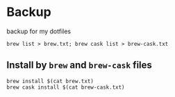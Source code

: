 # Backup

backup for my dotfiles

    brew list > brew.txt; brew cask list > brew-cask.txt

## Install by `brew` and `brew-cask` files

    brew install $(cat brew.txt)
    brew cask install $(cat brew-cask.txt)
